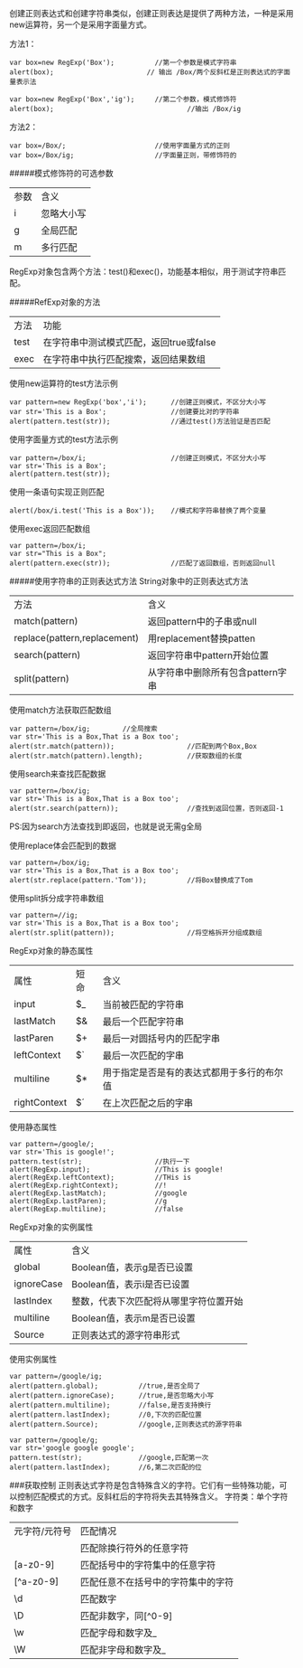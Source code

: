 创建正则表达式和创建字符串类似，创建正则表达是提供了两种方法，一种是采用new运算符，另一个是采用字面量方式。

方法1：

    var box=new RegExp('Box');		    //第一个参数是模式字符串
    alert(box);	                      // 输出 /Box/两个反斜杠是正则表达式的字面量表示法
    
    var box=new RegExp('Box','ig');		//第二个参数，模式修饰符
    alert(box);						          	//输出 /Box/ig

方法2：

    var box=/Box/;						//使用字面量方式的正则
    var box=/Box/ig;					//字面量正则，带修饰符的

#####模式修饰符的可选参数
<table>
<tr><td>参数</td><td>含义</td></tr>
<tr><td>i</td><td>忽略大小写</td></tr>
<tr><td>g</td><td>全局匹配</td></tr>
<tr><td>m</td><td>多行匹配</td></tr>
</table>

RegExp对象包含两个方法：test()和exec()，功能基本相似，用于测试字符串匹配。

#####RefExp对象的方法
<table>
<tr><td>方法</td><td>功能</td></tr>
<tr><td>test</td><td>在字符串中测试模式匹配，返回true或false</td></tr>
<tr><td>exec</td><td>在字符串中执行匹配搜索，返回结果数组</td></tr>
</table>

使用new运算符的test方法示例

    var pattern=new RegExp('box','i');		//创建正则模式，不区分大小写
    var str='This is a Box';				//创建要比对的字符串
    alert(pattern.test(str));				//通过test()方法验证是否匹配

使用字面量方式的test方法示例

    var pattern=/box/i;						//创建正则模式，不区分大小写
    var str='This is a Box';
    alert(pattern.test(str));

使用一条语句实现正则匹配

    alert(/box/i.test('This is a Box'));	//模式和字符串替换了两个变量

使用exec返回匹配数组

    var pattern=/box/i;
    var str="This is a Box";
    alert(pattern.exec(str));				//匹配了返回数组，否则返回null

#####使用字符串的正则表达式方法
String对象中的正则表达式方法
<table>
<tr><td>方法</td><td>含义</td></tr>
<tr><td>match(pattern)</td><td>返回pattern中的子串或null</td></tr>
<tr><td>replace(pattern,replacement)</td><td>用replacement替换patten</td></tr>
<tr><td>search(pattern)</td><td>返回字符串中pattern开始位置</td></tr>
<tr><td>split(pattern)</td><td>从字符串中删除所有包含pattern字串</td></tr>
</table>

使用match方法获取匹配数组

    var pattern=/box/ig;    	//全局搜索
    var str='This is a Box,That is a Box too';
    alert(str.match(pattern));					//匹配到两个Box,Box
    alert(str.match(pattern).length);			//获取数组的长度

使用search来查找匹配数据

    var pattern=/box/ig;
    var str='This is a Box,That is a Box too';
    alert(str.search(pattern));					//查找到返回位置，否则返回-1

PS:因为search方法查找到即返回，也就是说无需g全局

使用replace体会匹配到的数据

    var pattern=/box/ig;
    var str='This is a Box,That is a Box too';
    alert(str.replace(pattern.'Tom'));			//将Box替换成了Tom

使用split拆分成字符串数组

    var pattern=//ig;
    var str='This is a Box,That is a Box too';
    alert(str.split(pattern));					//将空格拆开分组成数组

RegExp对象的静态属性
<table>
<tr><td>属性</td><td>短命</td><td>含义</td></tr>
<tr><td>input</td><td>$_</td><td>当前被匹配的字符串</td></tr>
<tr><td>lastMatch</td><td>$&</td><td>最后一个匹配字符串</td></tr>
<tr><td>lastParen</td><td>$+</td><td>最后一对圆括号内的匹配字串</td></tr>
<tr><td>leftContext</td><td>$`</td><td>最后一次匹配的字串</td></tr>
<tr><td>multiline</td><td>$*</td><td>用于指定是否是有的表达式都用于多行的布尔值</td></tr>
<tr><td>rightContext</td><td>$&acute;</td><td>在上次匹配之后的字串</td></tr>
</table>

使用静态属性

    var pattern=/google/;
    var str='This is google!';
    pattern.test(str);    				//执行一下
    alert(RegExp.input);				//This is google!
    alert(RegExp.leftContext);			//THis is
    alert(RegExp.rightContext);			//!
    alert(RegExp.lastMatch);			//google
    alert(RegExp.lastParen);			//g
    alert(RegExp.multiline);			//false

RegExp对象的实例属性
<table>
<tr><td>属性</td><td>含义</td></tr>
<tr><td>global</td><td>Boolean值，表示g是否已设置</td></tr>
<tr><td>ignoreCase</td><td>Boolean值，表示i是否已设置</td></tr>
<tr><td>lastIndex</td><td>整数，代表下次匹配将从哪里字符位置开始</td></tr>
<tr><td>multiline</td><td>Boolean值，表示m是否已设置</td></tr>
<tr><td>Source</td><td>正则表达式的源字符串形式</td></tr>
</table>

使用实例属性

    var pattern=/google/ig;
    alert(pattern.global);    		//true,是否全局了
    alert(pattern.ignoreCase);		//true,是否忽略大小写
    alert(pattern.multiline);		//false,是否支持换行
    alert(pattern.lastIndex);		//0,下次的匹配位置
    alert(pattern.Source);			//google,正则表达式的源字符串

    var pattern=/google/g;
    var str='google google google';
    pattern.test(str);				//google,匹配第一次
    alert(pattern.lastIndex);		//6,第二次匹配的位

###获取控制
正则表达式字符是包含特殊含义的字符。它们有一些特殊功能，可以控制匹配模式的方式。反斜杠后的字符将失去其特殊含义。
字符类：单个字符和数字
<table>
<tr><td>元字符/元符号</td><td>匹配情况</td></tr>
<tr><td></td><td>匹配除换行符外的任意字符</td></tr>
<tr><td>[a-z0-9]</td><td>匹配括号中的字符集中的任意字符</td></tr>
<tr><td>[^a-z0-9]</td><td>匹配任意不在括号中的字符集中的字符</td></tr>
<tr><td>\d</td><td>匹配数字</td></tr>
<tr><td>\D</td><td>匹配非数字，同[^0-9]</td></tr>
<tr><td>\w</td><td>匹配字母和数字及_</td></tr>
<tr><td>\W</td><td>匹配非字母和数字及_</td></tr>
</table>
